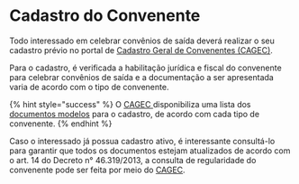# Cadastro do Convenente

Todo interessado em celebrar convênios de saída deverá realizar o seu cadastro prévio no portal de [Cadastro Geral de Convenentes (CAGEC)](https://www.portalcagec.mg.gov.br/).

Para o cadastro, é verificada a habilitação jurídica e fiscal do convenente para celebrar convênios de saída e a documentação a ser apresentada varia de acordo com o tipo de convenente.

{% hint style="success" %}
O [CAGEC ](https://www.portalcagec.mg.gov.br/)disponibiliza uma lista dos [documentos modelos](https://www.portalcagec.mg.gov.br/modelos-orientacoes/) para o cadastro, de acordo com cada tipo de convenente.
{% endhint %}

Caso o interessado já possua cadastro ativo, é interessante consultá-lo para garantir que todos os documentos estejam atualizados de acordo com o art. 14 do Decreto n° 46.319/2013, a consulta de regularidade do convenente pode ser feita por meio do [CAGEC](https://www.portalcagec.mg.gov.br/).

